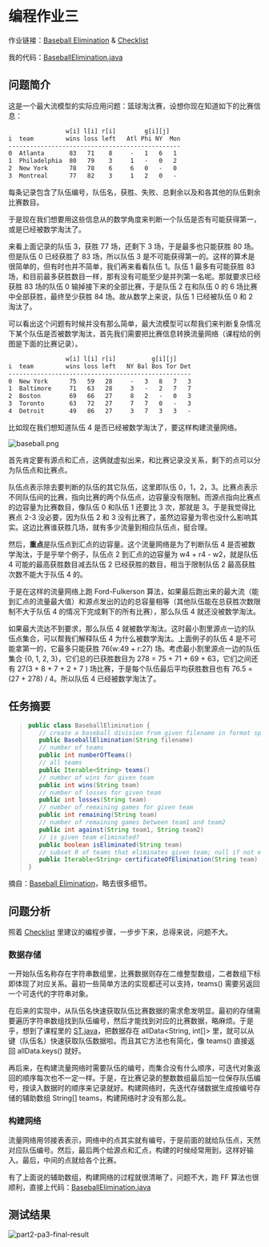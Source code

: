 # 编程作业三

作业链接：[Baseball Elimination](http://coursera.cs.princeton.edu/algs4/assignments/baseball.html) & [Checklist](http://coursera.cs.princeton.edu/algs4/checklists/baseball.html)

我的代码：[BaseballElimination.java](https://github.com/mingyueanyao/algorithms-princeton-coursera/blob/master/Codes%20of%20Programming%20Assignments/part2/pa3-baseball/BaseballElimination.java)

## 问题简介

这是一个最大流模型的实际应用问题：篮球淘汰赛，设想你现在知道如下的比赛信息：

```txt
                w[i] l[i] r[i]        g[i][j]
i  team         wins loss left   Atl Phi NY  Mon
------------------------------------------------
0  Atlanta       83   71    8     -   1   6   1
1  Philadelphia  80   79    3     1   -   0   2
2  New York      78   78    6     6   0   -   0
3  Montreal      77   82    3     1   2   0   -
```

每条记录包含了队伍编号，队伍名，获胜、失败、总剩余以及和各其他的队伍剩余比赛数目。

于是现在我们想要用这些信息从的数学角度来判断一个队伍是否有可能获得第一，或是已经被数学淘汰了。

来看上面记录的队伍 3，获胜 77 场，还剩下 3 场，于是最多也只能获胜 80 场。但是队伍 0 已经获胜了 83 场，所以队伍 3 是不可能获得第一的。这样的算术是很简单的，但有时也并不简单，我们再来看看队伍 1。队伍 1 最多有可能获胜 83 场，和目前最多获胜数目一样，那有没有可能至少是并列第一名呢。那就要求已经获胜 83 场的队伍 0 输掉接下来的全部比赛，于是队伍 2 在和队伍 0 的 6 场比赛中全部获胜，最终至少获胜 84 场。故从数学上来说，队伍 1 已经被队伍 0 和 2 淘汰了。

可以看出这个问题有时候并没有那么简单，最大流模型可以帮我们来判断复杂情况下某个队伍是否被数学淘汰，首先我们需要把比赛信息转换流量网络（课程给的例图是下面的比赛记录）。

```txt
                w[i] l[i] r[i]          g[i][j]
i  team         wins loss left   NY Bal Bos Tor Det
---------------------------------------------------
0  New York      75   59   28     -   3   8   7   3
1  Baltimore     71   63   28     3   -   2   7   7
2  Boston        69   66   27     8   2   -   0   3
3  Toronto       63   72   27     7   7   0   -   3
4  Detroit       49   86   27     3   7   3   3   -
```

比如现在我们想知道队伍 4 是否已经被数学淘汰了，要这样构建流量网络。

![baseball.png](https://images2018.cnblogs.com/blog/886021/201807/886021-20180720095109362-1408769265.png)

首先肯定要有源点和汇点，这俩就虚拟出来，和比赛记录没关系，剩下的点可以分为队伍点和比赛点。

队伍点表示除去要判断的队伍的其它队伍，这里即队伍 0，1，2，3。比赛点表示不同队伍间的比赛，指向比赛的两个队伍点，边容量没有限制。而源点指向比赛点的边容量为比赛数目，像队伍 0 和队伍 1 还要比 3 次，那就是 3。于是我觉得比赛点 2-3 没必要，因为队伍 2 和 3 没有比赛了，虽然边容量为零也没什么影响其实。这边比赛谁获胜几场，就有多少流量到相应队伍点，挺合理。

然后，**重点**是队伍点到汇点的边容量。这个流量网络是为了判断队伍 4 是否被数学淘汰，于是乎举个例子，队伍点 2 到汇点的边容量为 w4 + r4 - w2，就是队伍 4 可能的最高获胜数目减去队伍 2 已经获胜的数目，相当于限制队伍 2 最高获胜次数不能大于队伍 4 的。

于是在这样的流量网络上跑 Ford-Fulkerson 算法，如果最后跑出来的最大流（能到汇点的流量最大值）和源点发出的边的总容量相等（其他队伍能在总获胜次数限制不大于队伍 4 的情况下完成剩下的所有比赛），那么队伍 4 就还没被数学淘汰。

如果最大流达不到要求，那么队伍 4 就被数学淘汰。这时最小割里源点一边的队伍点集合，可以帮我们解释队伍 4 为什么被数学淘汰。上面例子的队伍 4 是不可能拿第一的，它最多只能获胜 76(w:49 + r:27) 场。考虑最小割里源点一边的队伍集合 {0, 1, 2, 3}，它们总的已获胜数目为 278 = 75 + 71 + 69 + 63，它们之间还有 27(3 + 8 + 7 + 2 + 7 ) 场比赛，于是每个队伍最后平均获胜数目也有 76.5 = (27 + 278) / 4。所以队伍 4 已经被数学淘汰了。

## 任务摘要

>```java
>public class BaseballElimination {
>    // create a baseball division from given filename in format specified below
>    public BaseballElimination(String filename)
>    // number of teams
>    public int numberOfTeams()
>    // all teams
>    public Iterable<String> teams()
>    // number of wins for given team
>    public int wins(String team)
>    // number of losses for given team
>    public int losses(String team)
>    // number of remaining games for given team
>    public int remaining(String team)
>    // number of remaining games between team1 and team2
>    public int against(String team1, String team2)
>    // is given team eliminated?
>    public boolean isEliminated(String team)
>    // subset R of teams that eliminates given team; null if not eliminated
>    public Iterable<String> certificateOfElimination(String team)  
>}
>```

摘自：[Baseball Elimination](http://coursera.cs.princeton.edu/algs4/assignments/baseball.html)，略去很多细节。

## 问题分析

照着 [Checklist](http://coursera.cs.princeton.edu/algs4/checklists/baseball.html) 里建议的编程步骤，一步步下来，总得来说，问题不大。

### 数据存储

一开始队伍名称存在字符串数组里，比赛数据则存在二维整型数组，二者数组下标即体现了对应关系。最初一些简单方法的实现都还可以支持，teams() 需要另返回一个可迭代的字符串对象。

在后来的实现中，从队伍名快速获取队伍比赛数据的需求愈发明显。最初的存储需要遍历字符串数组找到队伍编号，然后才能找到对应的比赛数据，略麻烦。于是乎，想到了课程里的 [ST.java](file:///C:/Users/Archeroc/AppData/Local/Temp/360zip$Temp/360$0/edu/princeton/cs/algs4/ST.java.html)，把数据存在 allData<String, int[]> 里，就可以从键（队伍名）快速获取队伍数据啦。而且其它方法也有简化，像 teams() 直接返回 allData.keys() 就好。

再后来，在构建流量网络时需要队伍的编号，而集合没有什么顺序，可迭代对象返回的顺序每次也不一定一样。于是，在比赛记录的整数数组最后加一位保存队伍编号，按读入数据时的顺序来记录就好。构建网络时，先迭代存储数据生成按编号存储的辅助数组 String[] teams，构建网络时才没有那么乱。

### 构建网络

流量网络用邻接表表示，网络中的点其实就有编号，于是前面的就给队伍点，天然对应队伍编号。然后，最后两个给源点和汇点，构建的时候经常用到，这样好输入。最后，中间的点就给各个比赛。

有了上面说的辅助数组，构建网络的过程就很清晰了，问题不大，跑 FF 算法也很顺利，直接上代码：[BaseballElimination.java](https://github.com/mingyueanyao/algorithms-princeton-coursera/blob/master/Codes%20of%20Programming%20Assignments/part2/pa3-baseball/BaseballElimination.java)

## 测试结果

![part2-pa3-final-result](https://images2018.cnblogs.com/blog/886021/201807/886021-20180720110759118-1834091475.png)